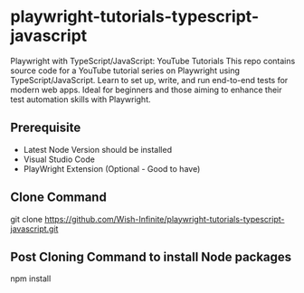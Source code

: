 
# playwright-tutorials-typescript-javascript

Playwright with TypeScript/JavaScript: YouTube Tutorials
This repo contains source code for a YouTube tutorial series on Playwright using TypeScript/JavaScript. Learn to set up, write, and run end-to-end tests for modern web apps. Ideal for beginners and those aiming to enhance their test automation skills with Playwright.


## Prerequisite 

* Latest Node Version should be installed
* Visual Studio Code
* PlayWright Extension (Optional - Good to have)


## Clone Command
git clone https://github.com/Wish-Infinite/playwright-tutorials-typescript-javascript.git


## Post Cloning Command to install Node packages
npm install
